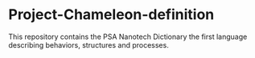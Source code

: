 # Project-Chameleon-definition
This repository contains the PSA Nanotech Dictionary the first language describing behaviors, structures and processes. 
